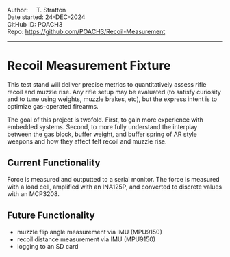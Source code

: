 Author:        &nbsp;&nbsp;&nbsp;&nbsp;T. Stratton <br />
Date started:  24-DEC-2024  <br />
GitHub ID:     POACH3  
Repo:          https://github.com/POACH3/Recoil-Measurement

---

# Recoil Measurement Fixture
This test stand will deliver precise metrics to quantitatively assess rifle recoil and muzzle rise. Any rifle setup may be evaluated (to satisfy curiosity and to tune using weights, muzzle brakes, etc), but the express intent is to optimize gas-operated firearms.

The goal of this project is twofold. First, to gain more experience with embedded systems. Second, to more fully understand the interplay between the gas block, buffer weight, and buffer spring of AR style weapons and how they affect felt recoil and muzzle rise.

## Current Functionality
Force is measured and outputted to a serial monitor. The force is measured with a load cell, amplified with an INA125P, and converted to discrete values with an MCP3208.

## Future Functionality
- muzzle flip angle measurement via IMU (MPU9150)
- recoil distance measurement via IMU (MPU9150)
- logging to an SD card
